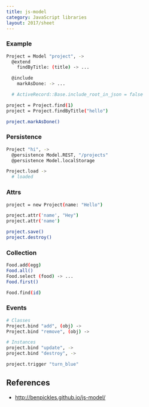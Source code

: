 ```yaml
---
title: js-model
category: JavaScript libraries
layout: 2017/sheet
---
```


### Example

```bash
Project = Model "project", ->
  @extend
    findByTitle: (title) -> ...

  @include
    markAsDone: -> ...

  # ActiveRecord::Base.include_root_in_json = false
```

```bash
project = Project.find(1)
project = Project.findByTitle("hello")

project.markAsDone()
```

### Persistence

```bash
Project "hi", ->
  @persistence Model.REST, "/projects"
  @persistence Model.localStorage
```

```bash
Project.load ->
  # loaded
```

### Attrs

```bash
project = new Project(name: "Hello")

project.attr('name', "Hey")
project.attr('name')

project.save()
project.destroy()
```

### Collection

```bash
Food.add(egg)
Food.all()
Food.select (food) -> ...
Food.first()
```

```bash
Food.find(id)
```

### Events

```bash
# Classes
Project.bind "add", (obj) ->
Project.bind "remove", (obj) ->
```

```bash
# Instances
project.bind "update", ->
project.bind "destroy", ->
```

```bash
project.trigger "turn_blue"
```

## References


- <http://benpickles.github.io/js-model/>
